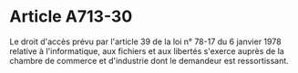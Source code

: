 # Article A713-30

Le droit d'accès prévu par l'article 39 de la loi n° 78-17 du 6 janvier 1978 relative à l'informatique, aux fichiers et aux libertés s'exerce auprès de la chambre de commerce et d'industrie dont le demandeur est ressortissant.
